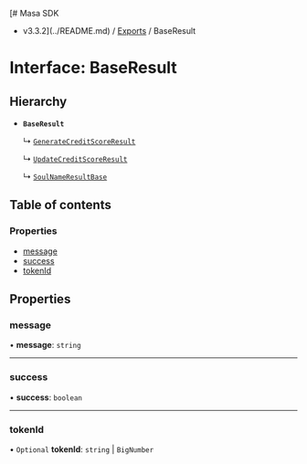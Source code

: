 [# Masa SDK
 - v3.3.2](../README.md) / [Exports](../modules.md) / BaseResult

# Interface: BaseResult

## Hierarchy

- **`BaseResult`**

  ↳ [`GenerateCreditScoreResult`](GenerateCreditScoreResult.md)

  ↳ [`UpdateCreditScoreResult`](UpdateCreditScoreResult.md)

  ↳ [`SoulNameResultBase`](SoulNameResultBase.md)

## Table of contents

### Properties

- [message](BaseResult.md#message)
- [success](BaseResult.md#success)
- [tokenId](BaseResult.md#tokenid)

## Properties

### message

• **message**: `string`

___

### success

• **success**: `boolean`

___

### tokenId

• `Optional` **tokenId**: `string` \| `BigNumber`

